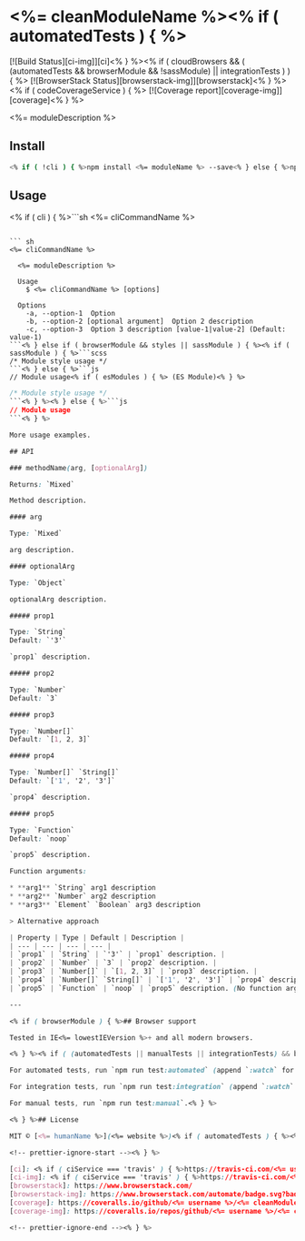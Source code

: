 # <%= cleanModuleName %><% if ( automatedTests ) { %>

[![Build Status][ci-img]][ci]<% } %><% if ( cloudBrowsers && ( (automatedTests && browserModule && !sassModule) || integrationTests ) ) { %> [![BrowserStack Status][browserstack-img]][browserstack]<% } %><% if ( codeCoverageService ) { %> [![Coverage report][coverage-img]][coverage]<% } %>

<%= moduleDescription %>

## Install

```sh
<% if ( !cli ) { %>npm install <%= moduleName %> --save<% } else { %>npm install -g <%= moduleName %><% } %>
```

## Usage

<% if ( cli ) { %>```sh
<%= cliCommandName %>
```

``` sh
<%= cliCommandName %>

  <%= moduleDescription %>

  Usage
    $ <%= cliCommandName %> [options]

  Options
    -a, --option-1  Option
    -b, --option-2 [optional argument]  Option 2 description
    -c, --option-3  Option 3 description [value-1|value-2] (Default: value-1)
```<% } else if ( browserModule && styles || sassModule ) { %><% if ( sassModule ) { %>```scss
/* Module style usage */
```<% } else { %>```js
// Module usage<% if ( esModules ) { %> (ES Module)<% } %>
```

```css
/* Module style usage */
```<% } %><% } else { %>```js
// Module usage
```<% } %>

More usage examples.

## API

### methodName(arg, [optionalArg])

Returns: `Mixed`

Method description.

#### arg

Type: `Mixed`

arg description.

#### optionalArg

Type: `Object`

optionalArg description.

##### prop1

Type: `String`  
Default: `'3'`

`prop1` description.

##### prop2

Type: `Number`  
Default: `3`

##### prop3

Type: `Number[]`  
Default: `[1, 2, 3]`

##### prop4

Type: `Number[]` `String[]`  
Default: `['1', '2', '3']`

`prop4` description.

##### prop5

Type: `Function`  
Default: `noop`

`prop5` description.

Function arguments:

* **arg1** `String` arg1 description
* **arg2** `Number` arg2 description
* **arg3** `Element` `Boolean` arg3 description

> Alternative approach

| Property | Type | Default | Description |
| --- | --- | --- | --- |
| `prop1` | `String` | `'3'` | `prop1` description. |
| `prop2` | `Number` | `3` | `prop2` description. |
| `prop3` | `Number[]` | `[1, 2, 3]` | `prop3` description. |
| `prop4` | `Number[]` `String[]` | `['1', '2', '3']` | `prop4` description. |
| `prop5` | `Function` | `noop` | `prop5` description. (No function arguments description) |

---

<% if ( browserModule ) { %>## Browser support

Tested in IE<%= lowestIEVersion %>+ and all modern browsers.

<% } %><% if ( (automatedTests || manualTests || integrationTests) && browserModule && !sassModule ) { %>## Test<% if ( automatedTests ) { %>

For automated tests, run `npm run test:automated` (append `:watch` for watcher support).<% } %><% if ( integrationTests ) { %>

For integration tests, run `npm run test:integration` (append `:watch` for watcher support).<% } %><% if ( manualTests ) { %>

For manual tests, run `npm run test:manual`.<% } %>

<% } %>## License

MIT © [<%= humanName %>](<%= website %>)<% if ( automatedTests ) { %><% if ( prettier ) { %>

<!-- prettier-ignore-start --><% } %>

[ci]: <% if ( ciService === 'travis' ) { %>https://travis-ci.com/<%= username %>/<%= cleanModuleName %><% } else { %>https://github.com/<%= username %>/<%= cleanModuleName %>/actions?query=workflow%3ACI<% } %>
[ci-img]: <% if ( ciService === 'travis' ) { %>https://travis-ci.com/<%= username %>/<%= cleanModuleName %>.svg?branch=master% } else { %>https://github.com/<%= username %>/<%= cleanModuleName %>/workflows/CI/badge.svg?branch=master<% } %><% } %><% if ( cloudBrowsers && ( (automatedTests && browserModule && !sassModule) || integrationTests ) ) { %>
[browserstack]: https://www.browserstack.com/
[browserstack-img]: https://www.browserstack.com/automate/badge.svg?badge_key=<badge_key><% } %><% if ( codeCoverageService ) { %>
[coverage]: https://coveralls.io/github/<%= username %>/<%= cleanModuleName %>?branch=master
[coverage-img]: https://coveralls.io/repos/github/<%= username %>/<%= cleanModuleName %>/badge.svg?branch=master<% } %><% if ( prettier ) { %>

<!-- prettier-ignore-end --><% } %>

